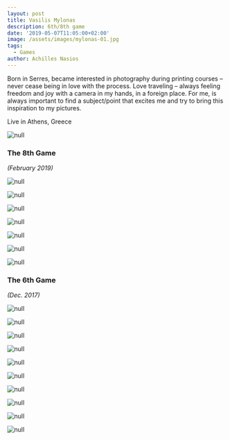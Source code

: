```yaml
---
layout: post
title: Vasilis Mylonas
description: 6th/8th game
date: '2019-05-07T11:05:00+02:00'
image: /assets/images/mylonas-01.jpg
tags:
  - Games
author: Achilles Nasios
---
```

Born in Serres,
became interested in photography during printing courses – never cease being in love with the process.
Love traveling – always feeling freedom and joy with a camera in my hands, in a foreign place.
For me, is always important to find a subject/point that excites me and try to bring this inspiration to my pictures.

Live in Athens, Greece

![null](/assets/images/mylonas_g8_pres.jpg#full)

### The 8th Game

_(February 2019)_

![null](/assets/images/mylonas_g8_01.jpg)

![null](/assets/images/mylonas_g8_02.jpg)

![null](/assets/images/mylonas_g8_04.jpg)

![null](/assets/images/mylonas_g8_05.jpg)

![null](/assets/images/mylonas_g8_06.jpg)

![null](/assets/images/mylonas_g8_07.jpg)

![null](/assets/images/mylonas_g8_08.jpg)

### The 6th Game

_(Dec. 2017)_

![null](/assets/images/mylonas-01.jpg)

![null](/assets/images/mylonas-02.jpg)

![null](/assets/images/mylonas-03.jpg)

![null](/assets/images/mylonas-04.jpg)

![null](/assets/images/mylonas-05.jpg)

![null](/assets/images/mylonas-06.jpg)

![null](/assets/images/mylonas-07.jpg)

![null](/assets/images/mylonas-08.jpg)

![null](/assets/images/mylonas-09.jpg)

![null](/assets/images/mylonas-10.jpg)
